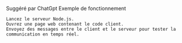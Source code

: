 Suggéré par ChatGpt
Exemple de fonctionnement 

    Lancez le serveur Node.js.
    Ouvrez une page web contenant le code client.
    Envoyez des messages entre le client et le serveur pour tester la communication en temps réel.